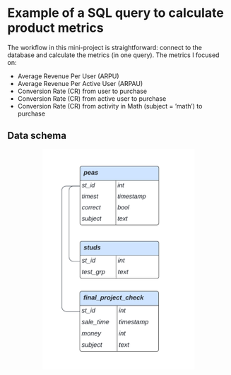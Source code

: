 # Example of a SQL query to calculate product metrics
The workflow in this mini-project is straightforward: connect to the database and calculate the metrics (in one query). The metrics I focused on:
* Average Revenue Per User (ARPU)
* Average Revenue Per Active User (ARPAU)
* Conversion Rate (CR) from user to purchase
* Conversion Rate (CR) from active user to purchase
* Conversion Rate (CR) from activity in Math  (subject = ’math’) to purchase 

## Data schema
<p align="center">
  <img src="https://github.com/valeriam23/DataAnalytics/blob/0def9da35c01e14ecb15056cb4699f0c953df38e/SQL/data_schema.png" height="500" title="hover text">
</p>
